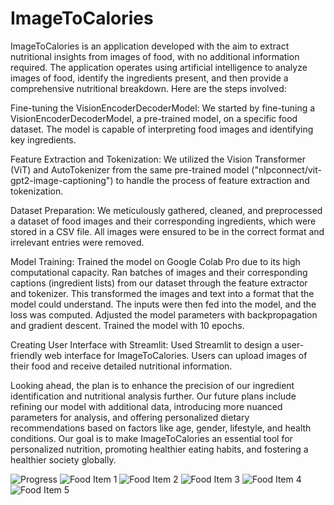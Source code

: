 # ImageToCalories
ImageToCalories is an application developed with the aim to extract nutritional insights from images of food, with no additional information required. The application operates using artificial intelligence to analyze images of food, identify the ingredients present, and then provide a comprehensive nutritional breakdown. Here are the steps involved:

Fine-tuning the VisionEncoderDecoderModel: We started by fine-tuning a VisionEncoderDecoderModel, a pre-trained model, on a specific food dataset. The model is capable of interpreting food images and identifying key ingredients.

Feature Extraction and Tokenization: We utilized the Vision Transformer (ViT) and AutoTokenizer from the same pre-trained model ("nlpconnect/vit-gpt2-image-captioning") to handle the process of feature extraction and tokenization.

Dataset Preparation: We meticulously gathered, cleaned, and preprocessed a dataset of food images and their corresponding ingredients, which were stored in a CSV file. All images were ensured to be in the correct format and irrelevant entries were removed.

Model Training: Trained the model on Google Colab Pro due to its high computational capacity. Ran batches of images and their corresponding captions (ingredient lists) from our dataset through the feature extractor and tokenizer. This transformed the images and text into a format that the model could understand. The inputs were then fed into the model, and the loss was computed. Adjusted the model parameters with backpropagation and gradient descent. Trained the model with 10 epochs.

Creating User Interface with Streamlit: Used Streamlit to design a user-friendly web interface for ImageToCalories. Users can upload images of their food and receive detailed nutritional information.

Looking ahead, the plan is to enhance the precision of our ingredient identification and nutritional analysis further. Our future plans include refining our model with additional data, introducing more nuanced parameters for analysis, and offering personalized dietary recommendations based on factors like age, gender, lifestyle, and health conditions. Our goal is to make ImageToCalories an essential tool for personalized nutrition, promoting healthier eating habits, and fostering a healthier society globally.


![Progress](Example.png)
![Food Item 1](Example-1.png)
![Food Item 2](Example-2.png)
![Food Item 3](Example-3.png)
![Food Item 4](Example-4.png)
![Food Item 5](Example-5.png)

